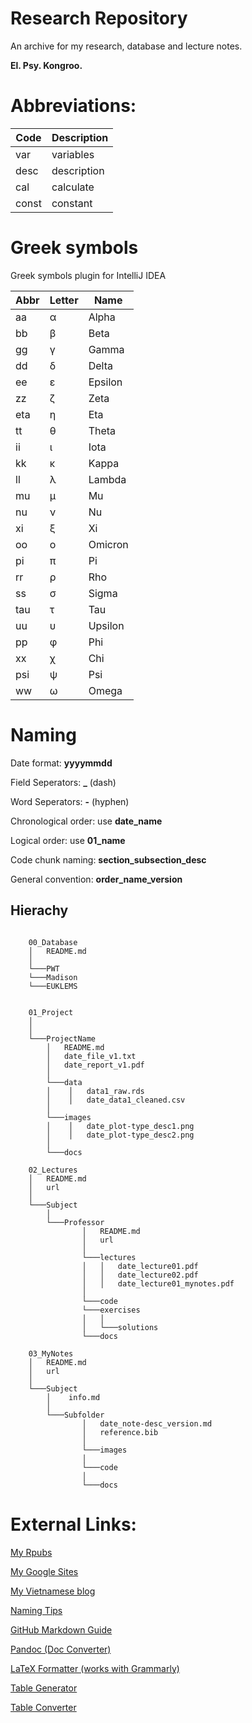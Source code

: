 # Research Repository

An archive for my research, database and lecture notes.

**El. Psy. Kongroo.**

# Abbreviations:

| Code        | Description |
| ----------- | ----------- |
| var       | variables       |
| desc      | description     |
| cal       | calculate       |
| const     | constant       |

# Greek symbols
Greek symbols plugin for IntelliJ IDEA

 | Abbr |Letter| Name    |
 |------|------|---------|
 |  aa  |  α   | Alpha   |
 |  bb  |  β   | Beta    |
 |  gg  |  γ   | Gamma   |
 |  dd  |  δ   | Delta   |
 |  ee  |  ε   | Epsilon |
 |  zz  |  ζ   | Zeta    |
 |  eta |  η   | Eta     |
 |  tt  |  θ   | Theta   |
 |  ii  |  ι   | Iota    |
 |  kk  |  κ   | Kappa   |
 |  ll  |  λ   | Lambda  |
 |  mu  |  μ   | Mu      |
 |  nu  |  ν   | Nu      |
 |  xi  |  ξ   | Xi      |
 |  oo  |  ο   | Omicron |
 |  pi  |  π   | Pi      |
 |  rr  |  ρ   | Rho     |
 |  ss  |  σ   | Sigma   |
 |  tau |  τ   | Tau     |
 |  uu  |  υ   | Upsilon |
 |  pp  |  φ   | Phi     |
 |  xx  |  χ   | Chi     |
 |  psi |  ψ   | Psi     |
 |  ww  |  ω   | Omega   |

# Naming

Date format: **yyyymmdd**

Field Seperators: **_** (dash)

Word Seperators: **-** (hyphen)

Chronological order: use **date_name**

Logical order: use **01_name**


Code chunk naming: **section_subsection_desc**

General convention: **order_name_version**

## Hierachy

```

    00_Database
    │   README.md
    │   
    └───PWT
    └───Madison
    └───EUKLEMS
    
        
    01_Project 
    │
    │ 
    └───ProjectName
        │   README.md
        │   date_file_v1.txt    
        │   date_report_v1.pdf
        │
        └───data
        │    │   data1_raw.rds
        │    │   date_data1_cleaned.csv   
        │
        └───images
        │    │   date_plot-type_desc1.png
        │    │   date_plot-type_desc2.png   
        │            
        └───docs

    02_Lectures
    │   README.md
    │   url 
    │  
    └───Subject
        │
        └───Professor
                │   README.md
                │   url
                │   
                └───lectures
                │   │   date_lecture01.pdf
                │   │   date_lecture02.pdf
                │   │   date_lecture01_mynotes.pdf
                │   
                └───code
                └───exercises
                │   │
                │   └───solutions
                └───docs

    03_MyNotes
    │   README.md
    │   url
    │    
    └───Subject
        │    info.md
        │
        └───Subfolder
                │   date_note-desc_version.md
                │   reference.bib
                │   
                └───images
                │   
                └───code
                │
                └───docs

```

# External Links:

[My Rpubs](https://rpubs.com/thanhqtran/)

[My Google Sites](https://sites.google.com/view/tranquangthanh)

[My Vietnamese blog](https://nipponkiyoshi.com/)

[Naming Tips](https://datacarpentry.org/rr-organization1/01-file-naming/index.html)

[GitHub Markdown Guide](https://guides.github.com/features/mastering-markdown/)

[Pandoc (Doc Converter)](https://pandoc.org/try/?text=&from=latex&to=&standalone=0)

[LaTeX Formatter (works with Grammarly)](https://c.albert-thompson.com/latex-pretty/)

[Table Generator](https://www.tablesgenerator.com/text_tables)

[Table Converter](https://tableconvert.com/)
